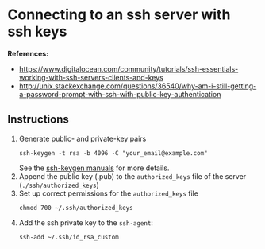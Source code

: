# Connecting to an ssh server with ssh keys

**References:**
- https://www.digitalocean.com/community/tutorials/ssh-essentials-working-with-ssh-servers-clients-and-keys
- http://unix.stackexchange.com/questions/36540/why-am-i-still-getting-a-password-prompt-with-ssh-with-public-key-authentication


## Instructions

1. Generate public- and private-key pairs 
    ~~~~
    ssh-keygen -t rsa -b 4096 -C "your_email@example.com"
    ~~~~
    See the [ssh-keygen manuals](./ssh-keygen.md) for more details.
2. Append the public key (.pub) to the `authorized_keys` file of the server (`./ssh/authorized_keys`)
3. Set up correct permissions for the `authorized_keys` file
    ~~~~
    chmod 700 ~/.ssh/authorized_keys
    ~~~~
4. Add the ssh private key to the `ssh-agent`:
    ~~~~
	ssh-add ~/.ssh/id_rsa_custom
    ~~~~

